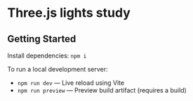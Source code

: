 # Three.js lights study

## Getting Started

Install dependencies: `npm i`

To run a local development server:

- `npm run dev` &mdash; Live reload using Vite
- `npm run preview` &mdash; Preview build artifact (requires a build)
